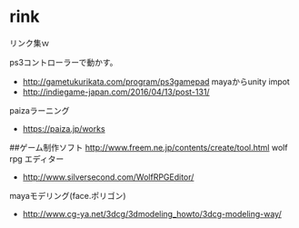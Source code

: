 # rink
リンク集ｗ

ps3コントローラーで動かす。
- http://gametukurikata.com/program/ps3gamepad
mayaからunity impot
- http://indiegame-japan.com/2016/04/13/post-131/

paizaラーニング
- https://paiza.jp/works

##ゲーム制作ソフト
http://www.freem.ne.jp/contents/create/tool.html
wolf rpg エディター
- http://www.silversecond.com/WolfRPGEditor/

mayaモデリング(face.ポリゴン)
- http://www.cg-ya.net/3dcg/3dmodeling_howto/3dcg-modeling-way/
